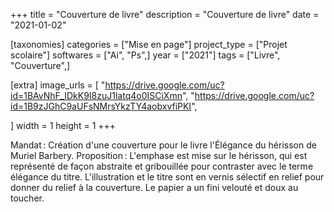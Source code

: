 +++
title = "Couverture de livre"
description = "Couverture de livre"
date = "2021-01-02"

[taxonomies]
categories = ["Mise en page"]
project_type = ["Projet scolaire"]
softwares = ["Ai", "Ps",]
year = ["2021"]
tags = ["Livre", "Couverture",]

[extra]
image_urls = [
    "https://drive.google.com/uc?id=1BAvNhF_IDkK9I8zuJ1latq4o0ISCiXmn",
    "https://drive.google.com/uc?id=1B9zJGhC9aUFsNMrsYkzTY4aobxvfiPKI",

]
width = 1
height = 1
+++

Mandat : Création d'une couverture pour le livre l'Élégance du hérisson de Muriel Barbery.
Proposition : L'emphase est mise sur le hérisson, qui est représenté de façon abstraite et gribouillée pour contraster avec le terme élégance du titre. L'illustration et le titre sont en vernis sélectif en relief pour donner du relief à la couverture. Le papier a un fini velouté et doux au toucher.